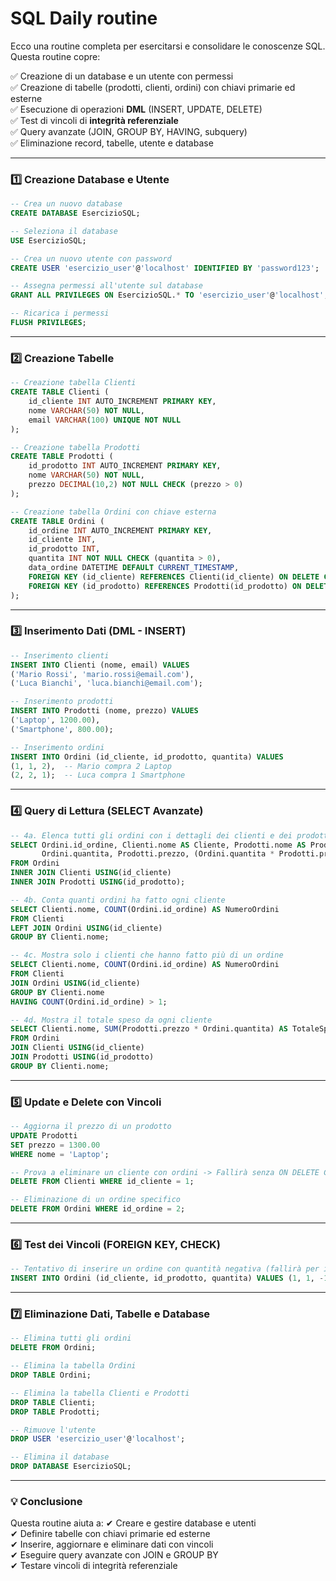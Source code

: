 # SQL Daily routine

Ecco una routine completa per esercitarsi e consolidare le conoscenze SQL. Questa routine copre:  

✅ Creazione di un database e un utente con permessi  
✅ Creazione di tabelle (prodotti, clienti, ordini) con chiavi primarie ed esterne  
✅ Esecuzione di operazioni **DML** (INSERT, UPDATE, DELETE)  
✅ Test di vincoli di **integrità referenziale**  
✅ Query avanzate (JOIN, GROUP BY, HAVING, subquery)  
✅ Eliminazione record, tabelle, utente e database  

---

### **1️⃣ Creazione Database e Utente**

```sql
-- Crea un nuovo database
CREATE DATABASE EsercizioSQL;

-- Seleziona il database
USE EsercizioSQL;

-- Crea un nuovo utente con password
CREATE USER 'esercizio_user'@'localhost' IDENTIFIED BY 'password123';

-- Assegna permessi all'utente sul database
GRANT ALL PRIVILEGES ON EsercizioSQL.* TO 'esercizio_user'@'localhost';

-- Ricarica i permessi
FLUSH PRIVILEGES;
```

---

### **2️⃣ Creazione Tabelle**

```sql
-- Creazione tabella Clienti
CREATE TABLE Clienti (
    id_cliente INT AUTO_INCREMENT PRIMARY KEY,
    nome VARCHAR(50) NOT NULL,
    email VARCHAR(100) UNIQUE NOT NULL
);

-- Creazione tabella Prodotti
CREATE TABLE Prodotti (
    id_prodotto INT AUTO_INCREMENT PRIMARY KEY,
    nome VARCHAR(50) NOT NULL,
    prezzo DECIMAL(10,2) NOT NULL CHECK (prezzo > 0)
);

-- Creazione tabella Ordini con chiave esterna
CREATE TABLE Ordini (
    id_ordine INT AUTO_INCREMENT PRIMARY KEY,
    id_cliente INT,
    id_prodotto INT,
    quantita INT NOT NULL CHECK (quantita > 0),
    data_ordine DATETIME DEFAULT CURRENT_TIMESTAMP,
    FOREIGN KEY (id_cliente) REFERENCES Clienti(id_cliente) ON DELETE CASCADE,
    FOREIGN KEY (id_prodotto) REFERENCES Prodotti(id_prodotto) ON DELETE CASCADE
);
```

---

### **3️⃣ Inserimento Dati (DML - INSERT)**

```sql
-- Inserimento clienti
INSERT INTO Clienti (nome, email) VALUES 
('Mario Rossi', 'mario.rossi@email.com'),
('Luca Bianchi', 'luca.bianchi@email.com');

-- Inserimento prodotti
INSERT INTO Prodotti (nome, prezzo) VALUES 
('Laptop', 1200.00),
('Smartphone', 800.00);

-- Inserimento ordini
INSERT INTO Ordini (id_cliente, id_prodotto, quantita) VALUES 
(1, 1, 2),  -- Mario compra 2 Laptop
(2, 2, 1);  -- Luca compra 1 Smartphone
```

---

### **4️⃣ Query di Lettura (SELECT Avanzate)**

```sql
-- 4a. Elenca tutti gli ordini con i dettagli dei clienti e dei prodotti
SELECT Ordini.id_ordine, Clienti.nome AS Cliente, Prodotti.nome AS Prodotto, 
       Ordini.quantita, Prodotti.prezzo, (Ordini.quantita * Prodotti.prezzo) AS Totale
FROM Ordini
INNER JOIN Clienti USING(id_cliente)
INNER JOIN Prodotti USING(id_prodotto);

-- 4b. Conta quanti ordini ha fatto ogni cliente
SELECT Clienti.nome, COUNT(Ordini.id_ordine) AS NumeroOrdini
FROM Clienti
LEFT JOIN Ordini USING(id_cliente)
GROUP BY Clienti.nome;

-- 4c. Mostra solo i clienti che hanno fatto più di un ordine
SELECT Clienti.nome, COUNT(Ordini.id_ordine) AS NumeroOrdini
FROM Clienti
JOIN Ordini USING(id_cliente)
GROUP BY Clienti.nome
HAVING COUNT(Ordini.id_ordine) > 1;

-- 4d. Mostra il totale speso da ogni cliente
SELECT Clienti.nome, SUM(Prodotti.prezzo * Ordini.quantita) AS TotaleSpeso
FROM Ordini
JOIN Clienti USING(id_cliente)
JOIN Prodotti USING(id_prodotto)
GROUP BY Clienti.nome;
```

---

### **5️⃣ Update e Delete con Vincoli**

```sql
-- Aggiorna il prezzo di un prodotto
UPDATE Prodotti 
SET prezzo = 1300.00 
WHERE nome = 'Laptop';

-- Prova a eliminare un cliente con ordini -> Fallirà senza ON DELETE CASCADE
DELETE FROM Clienti WHERE id_cliente = 1;

-- Eliminazione di un ordine specifico
DELETE FROM Ordini WHERE id_ordine = 2;
```

---

### **6️⃣ Test dei Vincoli (FOREIGN KEY, CHECK)**

```sql
-- Tentativo di inserire un ordine con quantità negativa (fallirà per il CHECK)
INSERT INTO Ordini (id_cliente, id_prodotto, quantita) VALUES (1, 1, -1);
```

---

### **7️⃣ Eliminazione Dati, Tabelle e Database**

```sql
-- Elimina tutti gli ordini
DELETE FROM Ordini;

-- Elimina la tabella Ordini
DROP TABLE Ordini;

-- Elimina la tabella Clienti e Prodotti
DROP TABLE Clienti;
DROP TABLE Prodotti;

-- Rimuove l'utente
DROP USER 'esercizio_user'@'localhost';

-- Elimina il database
DROP DATABASE EsercizioSQL;
```

---

### **💡 Conclusione**

Questa routine aiuta a:
✔ Creare e gestire database e utenti  
✔ Definire tabelle con chiavi primarie ed esterne  
✔ Inserire, aggiornare e eliminare dati con vincoli  
✔ Eseguire query avanzate con JOIN e GROUP BY  
✔ Testare vincoli di integrità referenziale  

